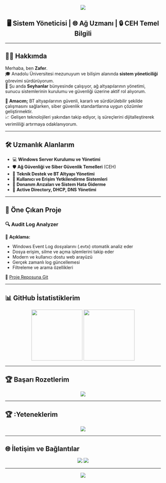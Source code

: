<!-- Üst Banner -->
<p align="center">
  <img src="https://capsule-render.vercel.app/api?type=waving&color=6:C84153,100:8A8A8A&height=200&section=header&text=Hi,%20I%27m%20Zafer&fontColor=ffffff&fontSize=45&fontAlign=50&fontAlignY=40" />
</p>

<h2 align="center">🖥️ Sistem Yöneticisi | 🌐 Ağ Uzmanı | 🔒 CEH Temel Bilgili</h2>

---

## 👨‍💻 Hakkımda

Merhaba, ben **Zafer**.  
🎓 Anadolu Üniversitesi mezunuyum ve bilişim alanında **sistem yöneticiliği** görevimi sürdürüyorum.  
🏢 Şu anda **Seyhanlar** bünyesinde çalışıyor, ağ altyapılarının yönetimi, sunucu sistemlerinin kurulumu ve güvenliği üzerine aktif rol alıyorum.

🎯 **Amacım;** BT altyapılarının güvenli, kararlı ve sürdürülebilir şekilde çalışmasını sağlarken, siber güvenlik standartlarına uygun çözümler geliştirmektir.  
📈 Gelişen teknolojileri yakından takip ediyor, iş süreçlerini dijitalleştirerek verimliliği artırmaya odaklanıyorum.

---

## 🛠️ Uzmanlık Alanlarım

- 💻 **Windows Server Kurulumu ve Yönetimi**
- 🛡️ **Ağ Güvenliği ve Siber Güvenlik Temelleri** (CEH)
- 🧰 **Teknik Destek ve BT Altyapı Yönetimi**
- 🔐 **Kullanıcı ve Erişim Yetkilendirme Sistemleri**
- 🧯 **Donanım Arızaları ve Sistem Hata Giderme**
- 📡 **Active Directory, DHCP, DNS Yönetimi**

---

## 🚀 Öne Çıkan Proje

### 🔍 Audit Log Analyzer
📝 **Açıklama:**  
- Windows Event Log dosyalarını (.evtx) otomatik analiz eder  
- Dosya erişim, silme ve açma işlemlerini takip eder  
- Modern ve kullanıcı dostu web arayüzü  
- Gerçek zamanlı log güncellemesi  
- Filtreleme ve arama özellikleri

🔗 [Proje Reposuna Git](https://github.com/kleackle/)

---

## 📊 GitHub İstatistiklerim

<p align="center">
  <img src="https://github-readme-stats.vercel.app/api?username=kleackle&show_icons=true&theme=radical" height="165" />
  <img src="https://github-readme-stats.vercel.app/api/top-langs/?username=kleackle&layout=compact&theme=radical" height="165" />
</p>

---

## 🏆 Başarı Rozetlerim

<p align="center">
  <img src="https://github-profile-trophy.vercel.app/?username=kleackle&theme=darkhub&no-frame=true&margin-w=10" />
</p>

---

## 🏆 :Yeteneklerim

<p align="center">
    <img src="https://skillicons.dev/icons?i=css,docker,grafana,html,js,mysql,php,powershell,py,redhat,sqlite,windows,linux" />
</p>


---

## 🌐 İletişim ve Bağlantılar

<p align="center">
  <a href="mailto:zaferkay416@gmail.com"><img src="https://img.shields.io/badge/Email-D14836?style=for-the-badge&logo=gmail&logoColor=white" /></a>
  <a href="https://www.linkedin.com/in/zaferkaya16"><img src="https://img.shields.io/badge/LinkedIn-0077B5?style=for-the-badge&logo=linkedin&logoColor=white" /></a>
</p>

---

<!-- Alt Banner -->
<p align="center">
  <img src="https://capsule-render.vercel.app/api?type=waving&color=3b82f6&height=120&section=footer"/>
</p>
